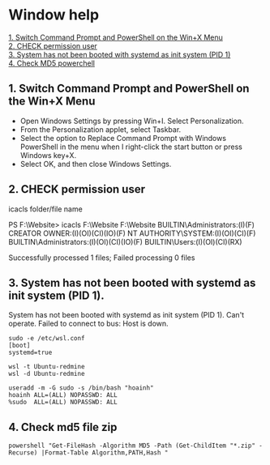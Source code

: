 # Window help
[1. Switch Command Prompt and PowerShell on the Win+X Menu](#1-switch-command-prompt-and-powershell-on-the-winx-menu) <br/>
[2. CHECK permission user](#2-check-permission-user) <br/>
[3. System has not been booted with systemd as init system (PID 1)](#3-system-has-not-been-booted-with-systemd-as-init-system-pid-1) <br/>
[4. Check MD5 powerchell](#4-check-md5-file-zip) <br/>
## 1. Switch Command Prompt and PowerShell on the Win+X Menu
- Open Windows Settings by pressing Win+I. Select Personalization.
- From the Personalization applet, select Taskbar. 
- Select the option to Replace Command Prompt with Windows PowerShell in the menu when I right-click the start button or press Windows key+X. 
- Select OK, and then close Windows Settings. 

## 2. CHECK permission user
icacls folder/file name

PS F:\Website> icacls F:\Website
F:\Website BUILTIN\Administrators:(I)(F)
           CREATOR OWNER:(I)(OI)(CI)(IO)(F)
           NT AUTHORITY\SYSTEM:(I)(OI)(CI)(F)
           BUILTIN\Administrators:(I)(OI)(CI)(IO)(F)
           BUILTIN\Users:(I)(OI)(CI)(RX)

Successfully processed 1 files; Failed processing 0 files

## 3. System has not been booted with systemd as init system (PID 1).
System has not been booted with systemd as init system (PID 1). Can't operate. Failed to connect to bus: Host is down.
```
sudo -e /etc/wsl.conf
[boot]
systemd=true
```
```
wsl -t Ubuntu-redmine
wsl -d Ubuntu-redmine
```
```
useradd -m -G sudo -s /bin/bash "hoainh"
hoainh ALL=(ALL) NOPASSWD: ALL
%sudo  ALL=(ALL) NOPASSWD: ALL
```

## 4. Check md5 file zip
```powershell "Get-FileHash -Algorithm MD5 -Path (Get-ChildItem "*.zip" -Recurse) |Format-Table Algorithm,PATH,Hash "```
